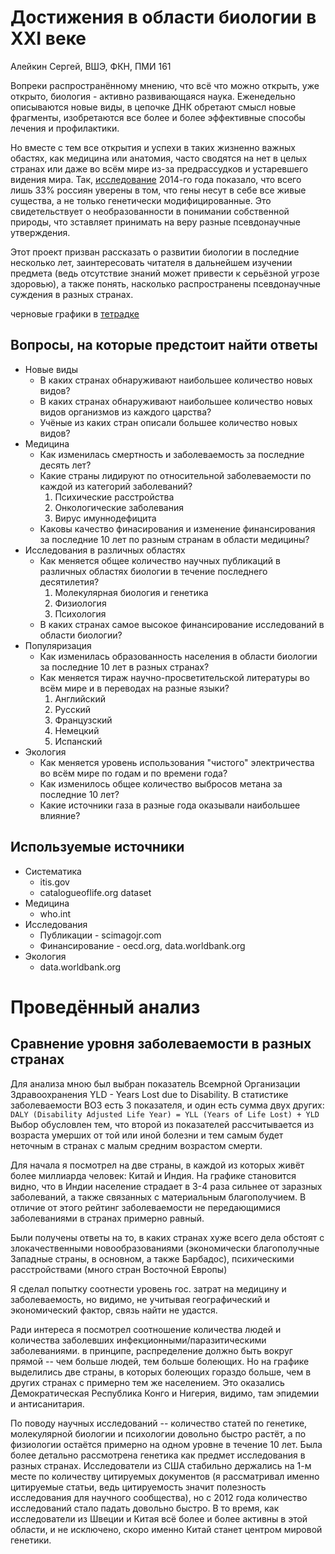 # Достижения в области биологии в XXI веке
Алейкин Сергей, ВШЭ, ФКН, ПМИ 161

Вопреки распространённому мнению, что всё что можно открыть, уже открыто, биология - активно
развивающаяся наука. Еженедельно описываются новые виды, в цепочке ДНК обретают смысл новые
фрагменты, изобретаются все более и более эффективные способы лечения и профилактики.

Но вместе с
тем все открытия и успехи в таких жизненно важных обастях, как медицина или анатомия, часто сводятся
на нет в целых странах или даже во всём мире из-за предрассудков и устаревшего видения мира. Так,
[исследование](https://infogram.com/izmerenie_nauchnoi_gramotnosti_rossiyan_2014) 2014-го года показало,
что всего лишь 33% россиян уверены в том, что гены несут в себе все живые существа, а не только
генетически модифицированные. Это свидетельствует о необразованности в понимании собственной
природы, что зставляет принимать на веру разные псевдонаучные утверждения.

Этот проект призван рассказать о развитии биологии в последние несколько лет, заинтересовать
читателя в дальнейшем изучении предмета (ведь отсутствие знаний может привести к серьёзной угрозе
здоровью), а также понять, насколько распространены псевдонаучные суждения в разных странах.

черновые графики в [тетрадке](/data-crawling/who-data.ipynb)

## Вопросы, на которые предстоит найти ответы

* Новые виды
    * В каких странах обнаруживают наибольшее количество новых видов?
    * В каких странах обнаруживают наибольшее количество новых видов организмов из каждого царства?
    * Учёные из каких стран описали большее количество новых видов?
* Медицина
    * Как изменилась смертность и заболеваемость за последние десять лет?
    * Какие страны лидируют по относительной заболеваемости по каждой из категорий заболеваний?
        1. Психические расстройства
        2. Онкологические заболевания
        3. Вирус имуннодефицита
    * Каковы качество финасирования и изменение финансирования за последние 10 лет по разным
      странам в области медицины?
* Исследования в различных областях
    * Как меняется общее количество научных публикаций в различных областях биологии в течение последнего
      десятилетия?
        1. Молекулярная биология и генетика
        2. Физиология
        3. Психология
    * В каких странах самое высокое финансирование исследований в области биологии?
* Популяризация
    * Как изменилась образованность населения в области биологии за последние 10 лет в разных
      странах?
    * Как меняется тираж научно-просветительской литературы во всём мире и в переводах на разные
      языки?
        1. Английский
        2. Русский
        3. Французский
        4. Немецкий
        5. Испанский
* Экология
    * Как меняется уровень использования "чистого" электричества во всём мире по годам и по времени
      года?
    * Как изменилось общее количество выбросов метана за последние 10 лет?
    * Какие источники газа в разные года оказывали наибольшее влияние?


## Используемые источники

* Систематика
    * itis.gov
    * catalogueoflife.org dataset
* Медицина
    * who.int
* Исследования
    * Публикации - scimagojr.com
    * Финансирование - oecd.org, data.worldbank.org
* Экология
    * data.worldbank.org

# Проведённый анализ

## Сравнение уровня заболеваемости в разных странах

Для анализа мною был выбран показатель Всемрной Организации Здравоохранения YLD - Years Lost due to Disability. В статистике заболеваемости ВОЗ есть 3 показателя, и один есть сумма двух других: ```DALY (Disability Adjusted Life Year) = YLL (Years of Life Lost) + YLD ```
Выбор обусловлен тем, что второй из показателей рассчитывается из возраста умерших от той или иной болезни и тем самым будет неточным в странах с малым средним возрастом смерти.

Для начала я посмотрел на две страны, в каждой из которых живёт более миллиарда человек: Китай и Индия. На графике становится видно, что в Индии население страдает в 3-4 раза сильнее от заразных заболеваний, а также связанных с материальным благополучием. В отличие от этого рейтинг заболеваемости не передающимися заболеваниями в странах примерно равный.

Были получены ответы на то, в каких странах хуже всего дела обстоят с злокачественными новообразованиями (экономически благополучные Западные страны, в основном, а также Барбадос), психическими расстройствами (много стран Восточной Европы)

Я сделал попытку соотнести уровень гос. затрат на медицину и заболеваемость, но видимо, не учитывая географический и экономический фактор, связь найти не удастся.

Ради интереса я посмотрел соотношение количества людей и количества заболевших инфекционными/паразитическими заболеваниями. в принципе, распределение должно быть вокруг прямой -- чем больше людей, тем больше болеющих. Но на графике выделились две страны, в которых болеющих гораздо больше, чем в других странах с примерно тем же населением. Это оказались Демократическая Республика Конго и Нигерия, видимо, там эпидемии и антисанитария.

По поводу научных исследований -- количество статей по генетике, молекулярной биологии и психологии довольно быстро растёт, а по физиологии остаётся примерно на одном уровне в течение 10 лет. Была более детально рассмотрена генетика как предмет исследования в разных странах. Исследователи из США стабильно держались на 1-м месте по количеству цитируемых документов (я рассматривал именно цитируемые статьи, ведь цитируемость значит полезность исследования для научного сообщества), но с 2012 года количество исследований стало падать довольно быстро. В то время, как исследователи из Швеции и Китая всё более и более активны в этой области, и не исключено, скоро именно Китай станет центром мировой генетики.

